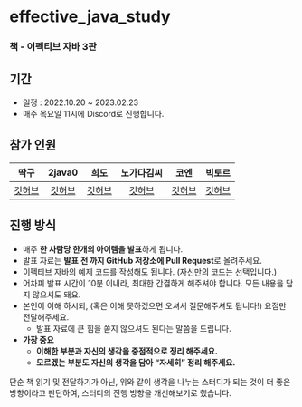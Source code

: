 # effective_java_study
### 책 - 이펙티브 자바 3판

## 기간

- 일정 : 2022.10.20 ~ 2023.02.23
- 매주 목요일 11시에 Discord로 진행합니다.

## 참가 인원

| 딱구 | 2java0 | 희도 | 노가다김씨 | 코엔 | 빅토르 |
|:---:|:---:|:---:|:---:|:---:|:---:|
| [깃허브](https://github.com/SeolYoungKim) | [깃허브](https://github.com/2jun0) | [깃허브](https://github.com/mingseok) | [깃허브](https://github.com/mycode01) | [깃허브](https://github.com/Coen90) | [깃허브](https://github.com/Victor-Choe) |


## 진행 방식
- 매주 **한 사람당 한개의 아이템을 발표**하게 됩니다.
- 발표 자료는 **발표** **전 까지 GitHub 저장소에 Pull Request**로 올려주세요.
- 이펙티브 자바의 예제 코드를 작성해도 됩니다. (자신만의 코드는 선택입니다.)
- 어차피 발표 시간이 10분 이내라, 최대한 간결하게 해주셔야 합니다. 모든 내용을 담지 않으셔도 돼요.
- 본인이 이해 하시되, (혹은 이해 못하겠으면 오셔서 질문해주셔도 됩니다!) 요점만 전달해주세요.
    - 발표 자료에 큰 힘을 쏟지 않으셔도 된다는 말씀을 드립니다.
- **가장 중요**
    - **이해한 부분과 자신의 생각을 중점적으로 정리 해주세요.**
    - **모르겠는 부분도 자신의 생각을 담아 “자세히” 정리 해주세요.**

단순 책 읽기 및 전달하기가 아닌, 위와 같이 생각을 나누는 스터디가 되는 것이 더 좋은 방향이라고 판단하여, 스터디의 진행 방향을 개선해보기로 했습니다. 

